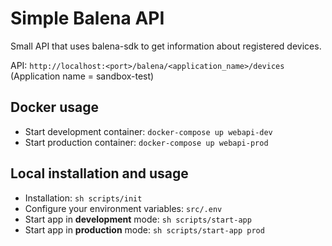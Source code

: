 # Simple Balena API
Small API that uses balena-sdk to get information about registered devices.

API: `http://localhost:<port>/balena/<application_name>/devices`
(Application name = sandbox-test)

## Docker usage
* Start development container: `docker-compose up webapi-dev`
* Start production container: `docker-compose up webapi-prod`

## Local installation and usage
* Installation: `sh scripts/init`
* Configure your environment variables: `src/.env`
* Start app in **development** mode: `sh scripts/start-app`
* Start app in **production** mode: `sh scripts/start-app prod`
